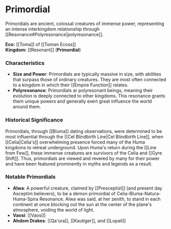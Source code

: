 <!-- wiki-header-section:start -->
# Primordial



Primordials are ancient, colossal creatures of immense power, representing an intense interkingdom relationship through [[Resonance#Polyresonance|polyresonance]].

<!-- wiki-header-section:end -->

**Eco:** [[Toma]] of [[Toman Ecoss]]  <br>
**Kingdom:** [[Resonant]] (**Primordial**)   <br>

### Characteristics

- **Size and Power**: Primordials are typically massive in size, with abilities that surpass those of ordinary creatures. They are most often connected to a kingdom in which their [[Empire Function]] relates.
- **Polyresonance**: Primordials ar polyresonant beings, meaning their evolution is deeply connected to other kingdoms. This resonance grants them unique powers and generally exert great influence the world around them.

### Historical Significance

Primordials, through [[Bluma]] dating observations, were determined to be most influential through the [[Cel Blindbirth Line|Cel Blindbirth Line]], when [[Celia|Celia's]] overwhelming presence forced many of the Huma kingdoms to retreat underground. Upon Huma's return during the [[Line from Few]], these immense creatures are survivors of the Celia and [[Gyre Shift]]. Thus, primordials are viewed and revered by many for their power and have been featured prominently in myths and legends as a result.

### Notable Primordials

- **Alwa**: A powerful creature, claimed by [[Presceptist]] (and present day Asceptim believers), to be a demon primordial of Celia-Bluma-Natura-Huma-Spira Resonance. Alwa was said, at her zenith, to stand in each continent at once blocking out the sun at the center of the plane's atmosphere, voiding the world of light.
- **Vaosi**: [[Vaosi]]
- **Ahdom Drakes**: [[Qa'ura]], [[Kautiger]], and [[Lopali]]